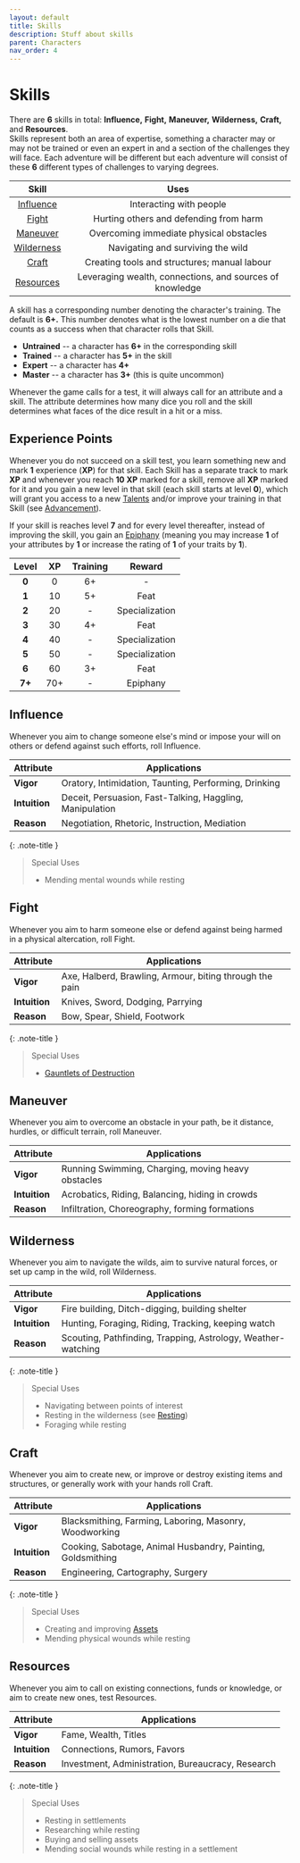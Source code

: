 ```yaml
---
layout: default
title: Skills
description: Stuff about skills
parent: Characters
nav_order: 4
---
```


# Skills

There are **6** skills in total: **Influence,** **Fight,** **Maneuver,** **Wilderness,** **Craft,** and **Resources**.  
Skills represent both an area of expertise, something a character may or may not be trained or even an expert in and a section of the challenges they will face. Each adventure will be different but each adventure will consist of these **6** different types of challenges to varying degrees.

|           Skill           |                           Uses                            |
|:-------------------------:|:---------------------------------------------------------:|
|  [Influence](#influence)  |                  Interacting with people                  |
|      [Fight](#fight)      |          Hurting others and defending from harm           |
|   [Maneuver](#maneuver)   |          Overcoming immediate physical obstacles          |
| [Wilderness](#wilderness) |             Navigating and surviving the wild             |
|      [Craft](#craft)      |       Creating tools and structures; manual labour        |
|  [Resources](#resources)  | Leveraging wealth, connections, and sources of knowledge  |

A skill has a corresponding number denoting the character's training. The default is **6+.** This number denotes what is the lowest number on a die that counts as a success when that character rolls that Skill.

- **Untrained** -- a character has **6+** in the corresponding skill
- **Trained** -- a character has **5+** in the skill
- **Expert** -- a character has **4+**
- **Master** -- a character has **3+** (this is quite uncommon)

Whenever the game calls for a test, it will always call for an attribute and a skill. The attribute determines how many dice you roll and the skill determines what faces of the dice result in a hit or a miss.


## Experience Points

Whenever you do not succeed on a skill test, you learn something new and mark **1** experience (**XP**) for that skill. Each Skill has a separate track to mark **XP** and whenever you reach **10** **XP** marked for a skill, remove all **XP** marked for it and you gain a new level in that skill (each skill starts at level **0**), which will grant you access to a new [Talents](talents) and/or improve your training in that Skill (see [Advancement](../playing-the-game/advancement)).

If your skill is reaches level **7** and for every level thereafter, instead of improving the skill, you gain an [Epiphany](../playing-the-game/advancement#epiphanies) (meaning you may increase **1** of your attributes by **1** or increase the rating of **1** of your traits by **1**).

| Level  | XP  | Training |     Reward     |
|:------:|:---:|:--------:|:--------------:|
| **0**  |  0  |    6+    |       -        |
| **1**  | 10  |    5+    |      Feat      |
| **2**  | 20  |    -     | Specialization |
| **3**  | 30  |    4+    |      Feat      |
| **4**  | 40  |    -     | Specialization |
| **5**  | 50  |    -     | Specialization |
| **6**  | 60  |    3+    |      Feat      |
| **7+** | 70+ |    -     |    Epiphany    |


## Influence

Whenever you aim to change someone else's mind or impose your will on others or defend against such efforts, roll Influence.

| Attribute     | Applications                                             |
|---------------|----------------------------------------------------------|
| **Vigor**     | Oratory, Intimidation, Taunting, Performing, Drinking    |
| **Intuition** | Deceit, Persuasion, Fast-Talking, Haggling, Manipulation |
| **Reason**    | Negotiation, Rhetoric, Instruction, Mediation            |

{: .note-title }
> Special Uses
>
> - Mending mental wounds while resting


## Fight

Whenever you aim to harm someone else or defend against being harmed in a physical altercation, roll Fight.

| Attribute     | Applications                                            |
|---------------|---------------------------------------------------------|
| **Vigor**     | Axe, Halberd, Brawling, Armour, biting through the pain |
| **Intuition** | Knives, Sword, Dodging, Parrying                        |
| **Reason**    | Bow, Spear, Shield, Footwork                            |

{: .note-title }
> Special Uses
>
> - [Gauntlets of Destruction](../playing-the-game/gauntlets#gauntlet-of-destruction)


## Maneuver

Whenever you aim to overcome an obstacle in your path, be it distance, hurdles, or difficult terrain, roll Maneuver.

| Attribute     | Applications                                       |
|---------------|----------------------------------------------------|
| **Vigor**     | Running Swimming, Charging, moving heavy obstacles |
| **Intuition** | Acrobatics, Riding, Balancing, hiding in crowds    |
| **Reason**    | Infiltration, Choreography, forming formations     |


## Wilderness

Whenever you aim to navigate the wilds, aim to survive natural forces, or set up camp in the wild, roll Wilderness.

| Attribute     | Applications                                                 |
|---------------|--------------------------------------------------------------|
| **Vigor**     | Fire building, Ditch-digging, building shelter               |
| **Intuition** | Hunting, Foraging, Riding, Tracking, keeping watch           |
| **Reason**    | Scouting, Pathfinding, Trapping, Astrology, Weather-watching |

{: .note-title }
> Special Uses
>
> - Navigating between points of interest
> - Resting in the wilderness (see [Resting](../playing-the-game/resting))
> - Foraging while resting


## Craft

Whenever you aim to create new, or improve or destroy existing items and structures, or generally work with your hands roll Craft.

| Attribute     | Applications                                                |
|---------------|-------------------------------------------------------------|
| **Vigor**     | Blacksmithing, Farming, Laboring, Masonry, Woodworking      |
| **Intuition** | Cooking, Sabotage, Animal Husbandry, Painting, Goldsmithing |
| **Reason**    | Engineering, Cartography, Surgery                           |

{: .note-title }
> Special Uses
>
> - Creating and improving [Assets](../playing-the-game/assets)
> - Mending physical wounds while resting


## Resources

Whenever you aim to call on existing connections, funds or knowledge, or aim to create new ones, test Resources.

| Attribute     | Applications                                      |
|---------------|---------------------------------------------------|
| **Vigor**     | Fame, Wealth, Titles                              |
| **Intuition** | Connections, Rumors, Favors                       |
| **Reason**    | Investment, Administration, Bureaucracy, Research |

{: .note-title }
> Special Uses
>
> - Resting in settlements
> - Researching while resting
> - Buying and selling assets
> - Mending social wounds while resting in a settlement
